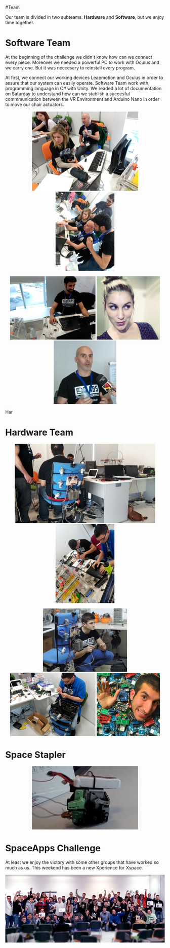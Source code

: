 #Team

Our team is divided in two subteams. <b>Hardware</b> and <b>Software</b>, but we enjoy time together.

<h1>Software Team</h1>
At the beginning of the challenge we didn´t know how can we connect every piece. Moreover we needed a powerful PC to work with Oculus and we carry one. But it was neccesary to reinstall every program.

At first, we connect our working devices Leapmotion and Oculus in order to assure that our system can easily operate.
Software Team work with programming language in C# with Unity. We readed a lot of documentation on Saturday to understand how can we stablish a succesful commmunication between the VR Environment and Arduino Nano in order to move our chair actuators.

<p align="center">
  <img  src="../Documentation/media/friendspace.jpg" height="250"/>
  <img  src="../Documentation/media/softwareTeam.jpg" height="250"/>
</p>

<p align="center">
  <img  src="../Documentation/media/softdeveloper.jpg" height="200"/>
  <img  src="../Documentation/media/morritos.jpg" height="200"/>
  <img  src="../Documentation/media/Presi2.png" height="200"/>
</p>

Har
<h1>Hardware Team</h1>
<p align="center">
  <img  src="../Documentation/media/BackChair.jpg" height="250"/>
  <img  src="../Documentation/media/hardwarejob.jpg" height="250"/>
</p>

<p align="center">
  <img  src="../Documentation/media/SmokingChairman.png" height="200"/>
  <img  src="../Documentation/media/Constructor.jpg" height="200"/>
  <img  src="../Documentation/media/OculusOwner.jpg" height="200"/>
</p>


<h1>Space Stapler</h1>

<p align="center">
  <img  src="../Documentation/media/SpatialStapler.png" height="200"/>
</p>

<h1>SpaceApps Challenge</h1>
At least we enjoy the victory with some other groups that have worked so much as us. 
This weekend has been a new Xperience for Xspace.

<p align="center">
  <img  src="../Documentation/media/SpaceAppsZGZ.jpg" />
</p>
